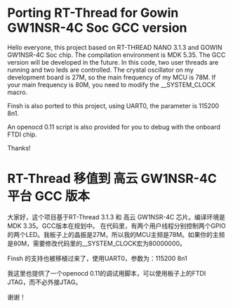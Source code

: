 # Porting RT-Thread for Gowin GW1NSR-4C Soc GCC version

Hello everyone, this project based on RT-THREAD NANO 3.1.3 and GOWIN GW1NSR-4C Soc chip. The compilation environment is MDK 5.35. The GCC version will be developed in the future. In this code, two user threads are running and two leds are controlled. The crystal oscillator on my development board is 27M, so the main frequency of my MCU is 78M. If your main frequency is 80M, you need to modify the __SYSTEM_CLOCK macro.

Finsh is also ported to this project, using UART0, the parameter is 115200 8n1.

An openocd 0.11 script is also provided for you to debug with the onboard FTDI chip.

Thanks!


# RT-Thread 移值到 高云 GW1NSR-4C 平台 GCC 版本

大家好，这个项目基于RT-Thread 3.1.3 和 高云 GW1NSR-4C 芯片。编译环境是 MDK 3.35。GCC版本在规划中。
在代码里，有两个用户线程分别控制两个GPIO的两个LED。我板子上的晶振是27M，所以我的MCU主频是78M。如果你的主频是80M，需要修改代码里的__SYSTEM_CLOCK宏为80000000。

Finsh 的支持也被移植过来了，使用UART0，参数为：115200 8n1

我这里也提供了一个openocd 0.11的调试用脚本，可以使用板子上的FTDI JTAG，而不必外接JTAG。

谢谢！
